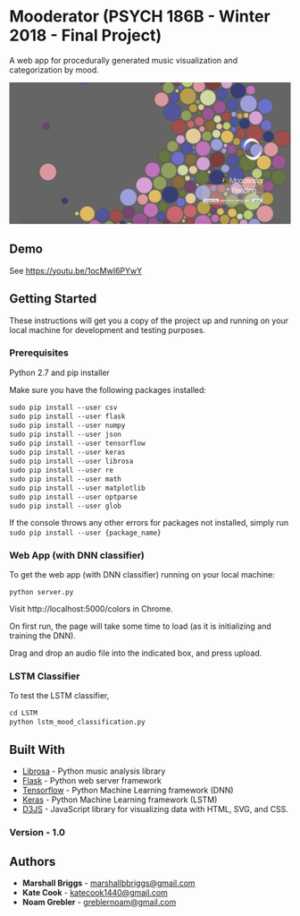 # Mooderator (PSYCH 186B - Winter 2018 - Final Project)

A web app for procedurally generated music visualization and categorization by mood.

![Mooderator](./Final_Project/app/etc/idle.png)

## Demo

See https://youtu.be/1ocMwI6PYwY

## Getting Started

These instructions will get you a copy of the project up and running on your local machine for development and testing purposes.

### Prerequisites

Python 2.7 and pip installer

Make sure you have the following packages installed:

```
sudo pip install --user csv
sudo pip install --user flask
sudo pip install --user numpy
sudo pip install --user json
sudo pip install --user tensorflow
sudo pip install --user keras
sudo pip install --user librosa
sudo pip install --user re
sudo pip install --user math
sudo pip install --user matplotlib
sudo pip install --user optparse
sudo pip install --user glob
```

If the console throws any other errors for packages not installed, simply run `sudo pip install --user {package_name}`

### Web App (with DNN classifier)

To get the web app (with DNN classifier) running on your local machine:

```
python server.py
```

Visit http://localhost:5000/colors in Chrome. 

On first run, the page will take some time to load (as it is initializing and training the DNN).

Drag and drop an audio file into the indicated box, and press upload. 

### LSTM Classifier

To test the LSTM classifier,

```
cd LSTM
python lstm_mood_classification.py
```

## Built With

* [Librosa](https://github.com/librosa/librosa/) - Python music analysis library
* [Flask](http://flask.pocoo.org/docs/0.12/) - Python web server framework
* [Tensorflow](https://www.tensorflow.org/api_docs/python/) - Python Machine Learning framework (DNN)
* [Keras](https://keras.io/layers/recurrent/) - Python Machine Learning framework (LSTM)
* [D3JS](https://github.com/d3/d3/wiki/Gallery/) - JavaScript library for visualizing data with HTML, SVG, and CSS.

### Version - 1.0

## Authors

* **Marshall Briggs** - marshallbbriggs@gmail.com
* **Kate Cook** - katecook1440@gmail.com
* **Noam Grebler** - greblernoam@gmail.com


